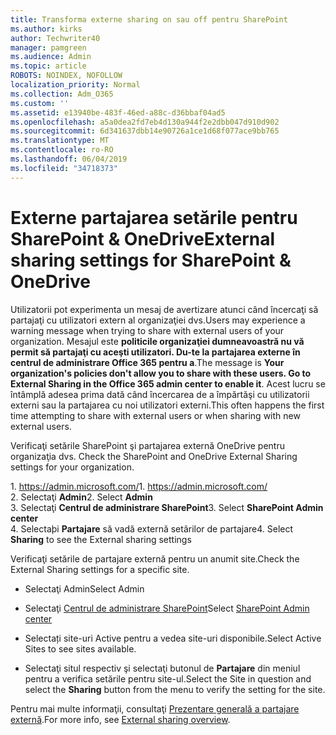 ```yaml
---
title: Transforma externe sharing on sau off pentru SharePoint
ms.author: kirks
author: Techwriter40
manager: pamgreen
ms.audience: Admin
ms.topic: article
ROBOTS: NOINDEX, NOFOLLOW
localization_priority: Normal
ms.collection: Adm_O365
ms.custom: ''
ms.assetid: e13940be-483f-46ed-a88c-d36bbaf04ad5
ms.openlocfilehash: a5a0dea2fd7eb4d130a944f2e2dbb047d910d902
ms.sourcegitcommit: 6d341637dbb14e90726a1ce1d68f077ace9bb765
ms.translationtype: MT
ms.contentlocale: ro-RO
ms.lasthandoff: 06/04/2019
ms.locfileid: "34718373"
---
```

# <a name="external-sharing-settings-for-sharepoint--onedrive"></a><span data-ttu-id="afc95-102">Externe partajarea setările pentru SharePoint & OneDrive</span><span class="sxs-lookup"><span data-stu-id="afc95-102">External sharing settings for SharePoint & OneDrive</span></span>

<span data-ttu-id="afc95-103">Utilizatorii pot experimenta un mesaj de avertizare atunci când încercaţi să partajaţi cu utilizatori extern al organizaţiei dvs.</span><span class="sxs-lookup"><span data-stu-id="afc95-103">Users may experience a warning message when trying to share with external users of your organization.</span></span> <span data-ttu-id="afc95-104">Mesajul este **politicile organizaţiei dumneavoastră nu vă permit să partajaţi cu aceşti utilizatori. Du-te la partajarea externe în centrul de administrare Office 365 pentru a**.</span><span class="sxs-lookup"><span data-stu-id="afc95-104">The message is **Your organization's policies don't allow you to share with these users. Go to External Sharing in the Office 365 admin center to enable it**.</span></span> <span data-ttu-id="afc95-105">Acest lucru se întâmplă adesea prima dată când încercarea de a împărtăşi cu utilizatorii externi sau la partajarea cu noi utilizatori externi.</span><span class="sxs-lookup"><span data-stu-id="afc95-105">This often happens the first time attempting to share with external users or when sharing with new external users.</span></span>

<span data-ttu-id="afc95-106">Verificaţi setările SharePoint şi partajarea externă OneDrive pentru organizaţia dvs.&nbsp;</strong></span><span class="sxs-lookup"><span data-stu-id="afc95-106">Check the SharePoint and OneDrive External Sharing settings for your organization.&nbsp;</strong></span></span></p> <p><span data-ttu-id="afc95-107">1.&nbsp;<a href="https://admin.microsoft.com/AdminPortal/Home#/homepage">https://admin.microsoft.com/</a></span><span class="sxs-lookup"><span data-stu-id="afc95-107">1.&nbsp;<a href="https://admin.microsoft.com/AdminPortal/Home#/homepage">https://admin.microsoft.com/</a></span></span><br /><span data-ttu-id="afc95-108">2. Selectaţi <strong>Admin</strong></span><span class="sxs-lookup"><span data-stu-id="afc95-108">2. Select <strong>Admin</strong></span></span><br /><span data-ttu-id="afc95-109">3. Selectaţi <strong>Centrul de administrare SharePoint</strong></span><span class="sxs-lookup"><span data-stu-id="afc95-109">3. Select <strong>SharePoint Admin center</strong></span></span><br /><span data-ttu-id="afc95-110">4. Selectaþi <strong>Partajare</strong> să vadă externă setãrilor de partajare</span><span class="sxs-lookup"><span data-stu-id="afc95-110">4. Select <strong>Sharing</strong> to see the External sharing settings</span></span>

<span data-ttu-id="afc95-111">Verificaţi setările de partajare externă pentru un anumit site.</span><span class="sxs-lookup"><span data-stu-id="afc95-111">Check the External Sharing settings for a specific site.</span></span>

- <span data-ttu-id="afc95-112">Selectaţi Admin</span><span class="sxs-lookup"><span data-stu-id="afc95-112">Select Admin</span></span>

- <span data-ttu-id="afc95-113">Selectaţi [Centrul de administrare SharePoint](https://admin.microsoft.com/AdminPortal/Home#/homepage">https://admin.microsoft.com/)</span><span class="sxs-lookup"><span data-stu-id="afc95-113">Select [SharePoint Admin center](https://admin.microsoft.com/AdminPortal/Home#/homepage">https://admin.microsoft.com/)</span></span>

- <span data-ttu-id="afc95-114">Selectați site-uri Active pentru a vedea site-uri disponibile.</span><span class="sxs-lookup"><span data-stu-id="afc95-114">Select Active Sites to see sites available.</span></span>
- <span data-ttu-id="afc95-115">Selectaţi situl respectiv şi selectaţi butonul de **Partajare** din meniul pentru a verifica setările pentru site-ul.</span><span class="sxs-lookup"><span data-stu-id="afc95-115">Select the Site in question and select the **Sharing** button from the menu to verify the setting for the site.</span></span>

<span data-ttu-id="afc95-116">Pentru mai multe informaţii, consultaţi [Prezentare generală a partajare externă](https://docs.microsoft.com/en-us/sharepoint/external-sharing-overview).</span><span class="sxs-lookup"><span data-stu-id="afc95-116">For more info, see [External sharing overview](https://docs.microsoft.com/en-us/sharepoint/external-sharing-overview).</span></span>